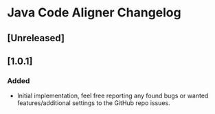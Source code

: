 <!-- Keep a Changelog guide -> https://keepachangelog.com -->

# Java Code Aligner Changelog

## [Unreleased]

## [1.0.1]
### Added
- Initial implementation, feel free reporting any found bugs or wanted features/additional settings to the GitHub repo issues.

